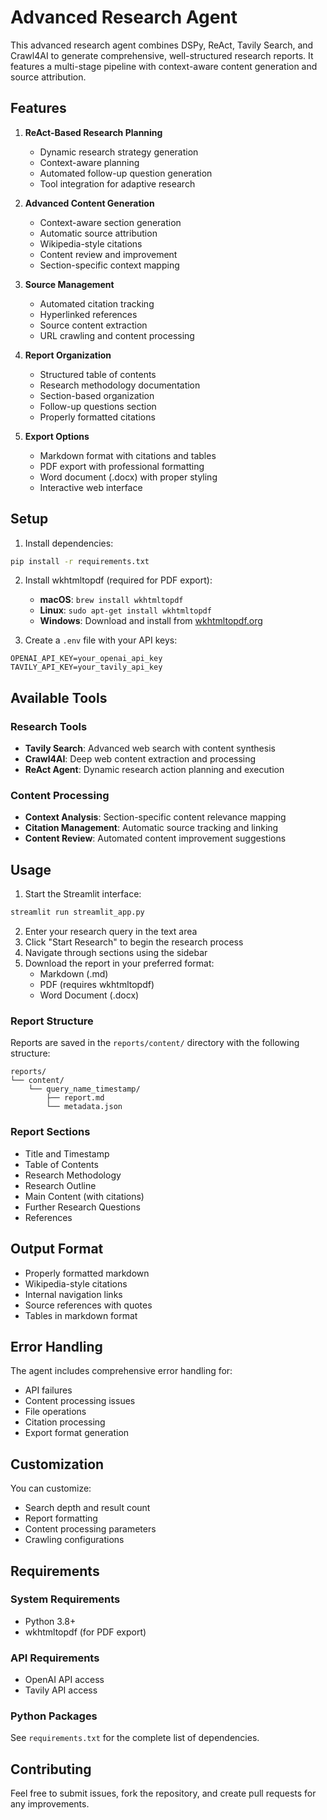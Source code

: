 # Advanced Research Agent

This advanced research agent combines DSPy, ReAct, Tavily Search, and Crawl4AI to generate comprehensive, well-structured research reports. It features a multi-stage pipeline with context-aware content generation and source attribution.

## Features

1. **ReAct-Based Research Planning**

   - Dynamic research strategy generation
   - Context-aware planning
   - Automated follow-up question generation
   - Tool integration for adaptive research

2. **Advanced Content Generation**

   - Context-aware section generation
   - Automatic source attribution
   - Wikipedia-style citations
   - Content review and improvement
   - Section-specific context mapping

3. **Source Management**

   - Automated citation tracking
   - Hyperlinked references
   - Source content extraction
   - URL crawling and content processing

4. **Report Organization**

   - Structured table of contents
   - Research methodology documentation
   - Section-based organization
   - Follow-up questions section
   - Properly formatted citations

5. **Export Options**
   - Markdown format with citations and tables
   - PDF export with professional formatting
   - Word document (.docx) with proper styling
   - Interactive web interface

## Setup

1. Install dependencies:

```bash
pip install -r requirements.txt
```

2. Install wkhtmltopdf (required for PDF export):

   - **macOS**: `brew install wkhtmltopdf`
   - **Linux**: `sudo apt-get install wkhtmltopdf`
   - **Windows**: Download and install from [wkhtmltopdf.org](https://wkhtmltopdf.org/downloads.html)

3. Create a `.env` file with your API keys:

```
OPENAI_API_KEY=your_openai_api_key
TAVILY_API_KEY=your_tavily_api_key
```

## Available Tools

### Research Tools

- **Tavily Search**: Advanced web search with content synthesis
- **Crawl4AI**: Deep web content extraction and processing
- **ReAct Agent**: Dynamic research action planning and execution

### Content Processing

- **Context Analysis**: Section-specific content relevance mapping
- **Citation Management**: Automatic source tracking and linking
- **Content Review**: Automated content improvement suggestions

## Usage

1. Start the Streamlit interface:

```bash
streamlit run streamlit_app.py
```

2. Enter your research query in the text area
3. Click "Start Research" to begin the research process
4. Navigate through sections using the sidebar
5. Download the report in your preferred format:
   - Markdown (.md)
   - PDF (requires wkhtmltopdf)
   - Word Document (.docx)

### Report Structure

Reports are saved in the `reports/content/` directory with the following structure:

```
reports/
└── content/
    └── query_name_timestamp/
        ├── report.md
        └── metadata.json
```

### Report Sections

- Title and Timestamp
- Table of Contents
- Research Methodology
- Research Outline
- Main Content (with citations)
- Further Research Questions
- References

## Output Format

- Properly formatted markdown
- Wikipedia-style citations
- Internal navigation links
- Source references with quotes
- Tables in markdown format

## Error Handling

The agent includes comprehensive error handling for:

- API failures
- Content processing issues
- File operations
- Citation processing
- Export format generation

## Customization

You can customize:

- Search depth and result count
- Report formatting
- Content processing parameters
- Crawling configurations

## Requirements

### System Requirements

- Python 3.8+
- wkhtmltopdf (for PDF export)

### API Requirements

- OpenAI API access
- Tavily API access

### Python Packages

See `requirements.txt` for the complete list of dependencies.

## Contributing

Feel free to submit issues, fork the repository, and create pull requests for any improvements.
